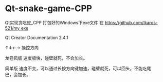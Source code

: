 # Qt-snake-game-CPP
Qt实现贪吃蛇_CPP
打包好的Windows下exe文件 在 https://github.com/Ikaros-521/my_exe

Qt Creator Documentation 2.4.1

↑↓←→ 操控方向

龙卷风版 速度极快，碰壁就死，不会加长。

简单版  速度不变，可以通过长按方向键加速，碰壁就死，可以回头，不能吃尾巴，会加长。
